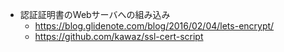 - 認証証明書のWebサーバへの組み込み
  - https://blog.glidenote.com/blog/2016/02/04/lets-encrypt/
  - https://github.com/kawaz/ssl-cert-script


